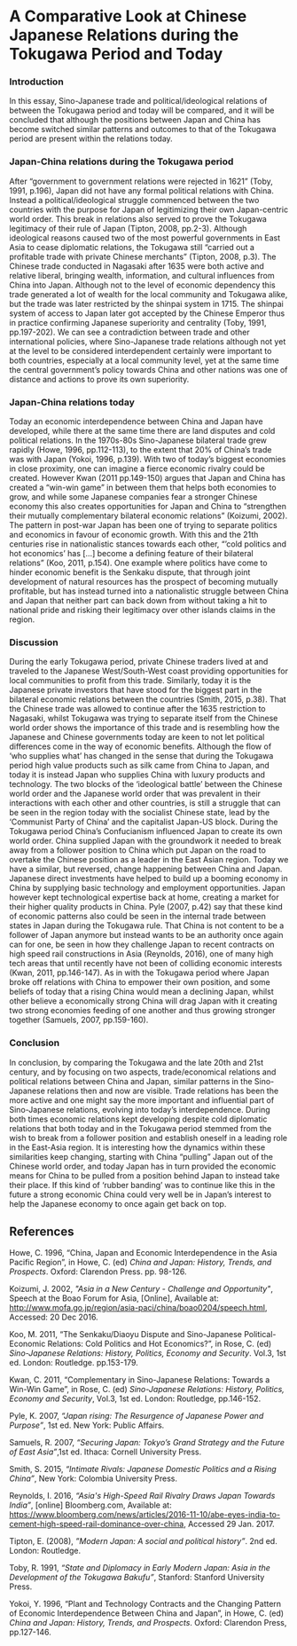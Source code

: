 # A Comparative Look at Chinese Japanese Relations during the Tokugawa Period and Today 

### Introduction
   In this essay, Sino-Japanese trade and political/ideological relations of between the Tokugawa period and today will be compared, and it will be concluded that although the positions between Japan and China has become switched similar patterns and outcomes to that of the Tokugawa period are present within the relations today.  

### Japan-China relations during the Tokugawa period
   After “government to government relations were rejected in 1621” (Toby, 1991, p.196), Japan did not have any formal political relations with China. Instead a political/ideological struggle commenced between the two countries with the purpose for Japan of legitimizing their own Japan-centric world order. This break in relations also served to prove the Tokugawa legitimacy of their rule of Japan (Tipton, 2008, pp.2-3). Although ideological reasons caused two of the most powerful governments in East Asia to cease diplomatic relations, the Tokugawa still “carried out a profitable trade with private Chinese merchants” (Tipton, 2008, p.3).
      The Chinese trade conducted in Nagasaki after 1635 were both active and relative liberal, bringing wealth, information, and cultural influences from China into Japan. Although not to the level of economic dependency this trade generated a lot of wealth for the local community and Tokugawa alike, but the trade was later restricted by the shinpai system in 1715. The shinpai system of access to Japan later got accepted by the Chinese Emperor thus in practice confirming Japanese superiority and centrality (Toby, 1991, pp.197-202).
     We can see a contradiction between trade and other international policies, where Sino-Japanese trade relations although not yet at the level to be considered interdependent certainly were important to both countries, especially at a local community level, yet at the same time the central government’s policy towards China and other nations was one of distance and actions to prove its own superiority.
### Japan-China relations today
   Today an economic interdependence between China and Japan have developed, while there at the same time there are land disputes and cold political relations. In the 1970s-80s Sino-Japanese bilateral trade grew rapidly (Howe, 1996, pp.112-113), to the extent that 20% of China’s trade was with Japan (Yokoi, 1996, p.139). With two of today’s biggest economies in close proximity, one can imagine a fierce economic rivalry could be created. However Kwan (2011 pp.149-150) argues that Japan and China has created a “win-win game” in between them that helps both economies to grow, and while some Japanese companies fear a stronger Chinese economy this also creates opportunities for Japan and China to “strengthen their mutually complementary bilateral economic relations” (Koizumi, 2002).
     The pattern in post-war Japan has been one of trying to separate politics and economics in favour of economic growth. With this and the 21th centuries rise in nationalistic stances towards each other, “’cold politics and hot economics’ has […] become a defining feature of their bilateral relations” (Koo, 2011, p.154).  One example where politics have come to hinder economic benefit is the Senkaku dispute, that through joint development of natural resources has the prospect of becoming mutually profitable, but has instead turned into a nationalistic struggle between China and Japan that neither part can back down from without taking a hit to national pride and risking their legitimacy over other islands claims in the region.
### Discussion
   During the early Tokugawa period, private Chinese traders lived at and traveled to the Japanese West/South-West coast providing opportunities for local communities to profit from this trade. Similarly, today it is the Japanese private investors that have stood for the biggest part in the bilateral economic relations between the countries (Smith, 2015, p.38).  That the Chinese trade was allowed to continue after the 1635 restriction to Nagasaki, whilst Tokugawa was trying to separate itself from the Chinese world order shows the importance of this trade and is resembling how the Japanese and Chinese governments today are keen to not let political differences come in the way of economic benefits. Although the flow of ‘who supplies what’ has changed in the sense that during the Tokugawa period high value products such as silk came from China to Japan, and today it is instead Japan who supplies China with luxury products and technology.
     The two blocks of the ‘ideological battle’ between the Chinese world order and the Japanese world order that was prevalent in their interactions with each other and other countries, is still a struggle that can be seen in the region today with the socialist Chinese state, lead by the ‘Communist Party of China’ and the capitalist Japan-US block.
     During the Tokugawa period China’s Confucianism influenced Japan to create its own world order. China supplied Japan with the groundwork it needed to break away from a follower position to China which put Japan on the road to overtake the Chinese position as a leader in the East Asian region. Today we have a similar, but reversed, change happening between China and Japan. Japanese direct investments have helped to build up a booming economy in China by supplying basic technology and employment opportunities. Japan however kept technological expertise back at home, creating a market for their higher quality products in China. Pyle (2007, p.42) say that these kind of economic patterns also could be seen in the internal trade between states in Japan during the Tokugawa rule.
          That China is not content to be a follower of Japan anymore but instead wants to be an authority once again can for one, be seen in how they challenge Japan to recent contracts on high speed rail constructions in Asia (Reynolds, 2016), one of many high tech areas that until recently have not been of colliding economic interests (Kwan, 2011, pp.146-147). As in with the Tokugawa period where Japan broke off relations with China to empower their own position, and some beliefs of today that a rising China would mean a declining Japan, whilst other believe a economically strong China will drag Japan with it creating two strong economies feeding of one another and thus growing stronger together (Samuels, 2007, pp.159-160).
### Conclusion
   In conclusion, by comparing the Tokugawa and the late 20th and 21st century, and by focusing on two aspects, trade/economical relations and political relations between China and Japan, similar patterns in the Sino-Japanese relations then and now are visible. Trade relations has been the more active and one might say the more important and influential part of Sino-Japanese relations, evolving into today’s interdependence. During both times economic relations kept developing despite cold diplomatic relations that both today and in the Tokugawa period stemmed from the wish to break from a follower position and establish oneself in a leading role in the East-Asia region. It is interesting how the dynamics within these similarities keep changing, starting with China “pulling” Japan out of the Chinese world order, and today Japan has in turn provided the economic means for China to be pulled from a position behind Japan to instead take their place. If this kind of ‘rubber banding’ was to continue like this in the future a strong economic China could very well be in Japan’s interest to help the Japanese economy to once again get back on top.  
## References
Howe, C. 1996, “China, Japan and Economic Interdependence in the Asia Pacific Region”, in Howe, C. (ed) *China and Japan: History, Trends, and Prospects*. Oxford: Clarendon Press. pp. 98-126.

Koizumi, J. 2002, *"Asia in a New Century - Challenge and Opportunity"*, Speech at the Boao Forum for Asia, [Online], Available at:  http://www.mofa.go.jp/region/asia-paci/china/boao0204/speech.html, Accessed: 20 Dec 2016.

Koo, M. 2011, “The Senkaku/Diaoyu Dispute and Sino-Japanese Political-Economic Relations: Cold Politics and Hot Economics?”, in Rose, C. (ed) *Sino-Japanese Relations: History, Politics, Economy and Security*.  Vol.3, 1st ed. London: Routledge. pp.153-179.

Kwan, C. 2011, “Complementary in Sino-Japanese Relations: Towards a Win-Win Game”, in Rose, C. (ed) *Sino-Japanese Relations: History, Politics, Economy and Security*, Vol.3, 1st ed. London: Routledge, pp.146-152.

Pyle, K. 2007, *“Japan rising: The Resurgence of Japanese Power and Purpose”*, 1st ed. New York: Public Affairs.

Samuels, R. 2007, *“Securing Japan: Tokyo’s Grand Strategy and the Future of East Asia”*,1st ed. Ithaca: Cornell University Press.

Smith, S. 2015, *“Intimate Rivals: Japanese Domestic Politics and a Rising China”*, New York: Colombia University Press.

Reynolds, I. 2016, *“Asia's High-Speed Rail Rivalry Draws Japan Towards India”*, [online] Bloomberg.com, Available at: https://www.bloomberg.com/news/articles/2016-11-10/abe-eyes-india-to-cement-high-speed-rail-dominance-over-china, Accessed 29 Jan. 2017.

Tipton, E. (2008), *”Modern Japan: A social and political history”*. 2nd ed. London: Routledge.

Toby, R. 1991, *“State and Diplomacy in Early Modern Japan: Asia in the Development of the Tokugawa Bakufu”*, Stanford: Stanford University Press.

Yokoi, Y. 1996, “Plant and Technology Contracts and the Changing Pattern of Economic Interdependence Between China and Japan”, in Howe, C. (ed) *China and Japan: History, Trends, and Prospects*. Oxford: Clarendon Press, pp.127-146.


